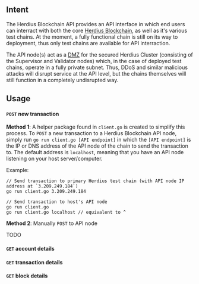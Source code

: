 ## Intent

The Herdius Blockchain API provides an API interface in which end users can interract with both the core [Herdius Blockchain](https://herdius.com), as well as it's various test chains. At the moment, a fully functional chain is still on its way to deployment, thus only test chains are available for API interraction.

The API node(s) act as a [DMZ](https://searchsecurity.techtarget.com/definition/DMZ) for the secured Herdius Cluster (consisting of the Supervisor and Validator nodes) which, in the case of deployed test chains, operate in a fully private subnet. Thus, DDoS and similar malicious attacks will disrupt service at the API level, but the chains themselves will still function in a completely undisrupted way.

## Usage

#### `POST` new transaction

**Method 1**: A helper package found in `client.go` is created to simplify this process. To `POST` a new transaction to a Herdius Blockchain API node, simply run `go run client.go [API endpoint]` in which the `[API endpoint]` is the IP or DNS address of the API node of the chain to send the transaction to. The default address is `localhost`, meaning that you have an API node listening on your host server/computer.

Example:

```
// Send transaction to primary Herdius test chain (with API node IP address at `3.209.249.184`)
go run client.go 3.209.249.184

// Send transaction to host's API node
go run client.go
go run client.go localhost // equivalent to ^
```

**Method 2**: Manually `POST` to API node

TODO

#### `GET` account details

#### `GET` transaction details

#### `GET` block details
